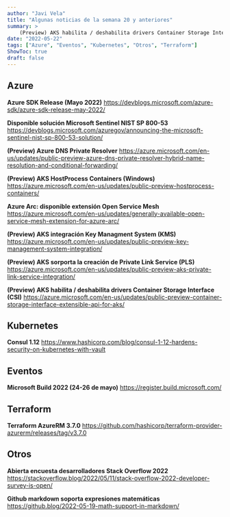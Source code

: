 ```yaml
---
author: "Javi Vela"
title: "Algunas noticias de la semana 20 y anteriores"
summary: >
    (Preview) AKS habilita / deshabilita drivers Container Storage Interface (CSI), (Preview) AKS HostProcess Containers (Windows), (Preview) AKS integración Key Managment System (KMS), (Preview) AKS sorporta la creación de Private Link Service (PLS), (Preview) Azure DNS Private Resolver, Abierta encuesta desarrolladores Stack Overflow 2022, Azure Arc: disponible extensión Open Service Mesh, Azure SDK Release (Mayo 2022), Consul 1.12, Disponible solución Microsoft Sentinel NIST SP 800-53, Github markdown soporta expresiones matemáticas, Microsoft Build 2022 (24-26 de mayo), Terraform AzureRM 3.7.0
date: "2022-05-22"
tags: ["Azure", "Eventos", "Kubernetes", "Otros", "Terraform"]
ShowToc: true
draft: false
---
```

## Azure
**Azure SDK Release (Mayo 2022)**
https://devblogs.microsoft.com/azure-sdk/azure-sdk-release-may-2022/
<br/>
<!-- #azure #microsoft #skd #release -->

**Disponible solución Microsoft Sentinel NIST SP 800-53**
https://devblogs.microsoft.com/azuregov/announcing-the-microsoft-sentinel-nist-sp-800-53-solution/
<br/>
<!-- #azure #microsoft #sentinel #security -->

**(Preview) Azure DNS Private Resolver**
https://azure.microsoft.com/en-us/updates/public-preview-azure-dns-private-resolver-hybrid-name-resolution-and-conditional-forwarding/
<br/>
<!-- #azure #microsoft #dns #private -->

**(Preview) AKS HostProcess Containers (Windows)**
https://azure.microsoft.com/en-us/updates/public-preview-hostprocess-containers/
<br/>
<!-- #azure #microsoft #aks #hostprocess #containers -->

**Azure Arc: disponible extensión Open Service Mesh**
https://azure.microsoft.com/en-us/updates/generally-available-open-service-mesh-extension-for-azure-arc/
<br/>
<!-- #azure #microsoft #arc #osm #extension -->

**(Preview) AKS integración Key Managment System (KMS)**
https://azure.microsoft.com/en-us/updates/public-preview-key-management-system-integration/
<br/>
<!-- #azure #microsoft #aks #kms #security #preview -->

**(Preview) AKS sorporta la creación de Private Link Service (PLS)**
https://azure.microsoft.com/en-us/updates/public-preview-aks-private-link-service-integration/
<br/>
<!-- #azure #microsoft #aks #pls #preview -->

**(Preview) AKS habilita / deshabilita drivers Container Storage Interface (CSI)**
https://azure.microsoft.com/en-us/updates/public-preview-container-storage-interface-extensible-api-for-aks/
<br/>
<!-- #azure #microsoft #aks #csi #preview -->

## Kubernetes
**Consul 1.12**
https://www.hashicorp.com/blog/consul-1-12-hardens-security-on-kubernetes-with-vault
<br/>
<!-- kubernetes #k8s #security #consul -->

## Eventos
**Microsoft Build 2022 (24-26 de mayo)**
https://register.build.microsoft.com/
<br/>
<!-- #microsoft #build #events -->

## Terraform
**Terraform AzureRM 3.7.0**
https://github.com/hashicorp/terraform-provider-azurerm/releases/tag/v3.7.0
<br/>
<!-- #terraform #azure #release -->

## Otros
**Abierta encuesta desarrolladores Stack Overflow 2022**
https://stackoverflow.blog/2022/05/11/stack-overflow-2022-developer-survey-is-open/
<br/>
<!-- #stackoverflow #developers #survey -->

**Github markdown soporta expresiones matemáticas**
https://github.blog/2022-05-19-math-support-in-markdown/
<br/>
<!-- #github #markdown #math -->